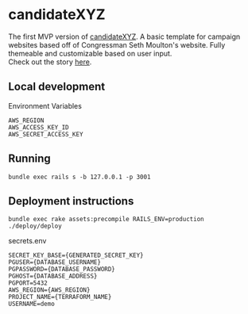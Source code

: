 # candidateXYZ

The first MVP version of [candidateXYZ](https://candidatexyz.com). A basic template for campaign websites based off of Congressman Seth Moulton's website. Fully themeable and customizable based on user input.  
Check out the story [here](https://jakekinsella.com/projects/candidatexyz).

## Local development

Environment Variables

```
AWS_REGION
AWS_ACCESS_KEY_ID
AWS_SECRET_ACCESS_KEY
```

## Running

`bundle exec rails s -b 127.0.0.1 -p 3001`

## Deployment instructions

`bundle exec rake assets:precompile RAILS_ENV=production`
`./deploy/deploy`

secrets.env

```
SECRET_KEY_BASE={GENERATED_SECRET_KEY}
PGUSER={DATABASE_USERNAME}
PGPASSWORD={DATABASE_PASSWORD}
PGHOST={DATABASE_ADDRESS}
PGPORT=5432
AWS_REGION={AWS_REGION}
PROJECT_NAME={TERRAFORM_NAME}
USERNAME=demo
```
